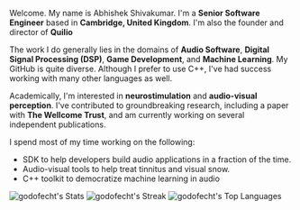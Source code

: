 Welcome. My name is Abhishek Shivakumar.
I'm a **Senior Software Engineer** based in **Cambridge, United Kingdom**.
I'm also the founder and director of **Quilio**  

The work I do generally lies in the domains of **Audio Software**, **Digital Signal Processing (DSP)**, **Game Development**, and **Machine Learning**.
My GitHub is quite diverse. Although I prefer to use C++, I've had success working with many other languages as well.

Academically, I'm interested in **neurostimulation** and **audio-visual perception**. 
I've contributed to groundbreaking research, including a paper with **The Wellcome Trust**, and am currently working on several independent publications.

I spend most of my time working on the following:
- SDK to help developers build audio applications in a fraction of the time.
- Audio-visual tools to help treat tinnitus and visual snow.
- C++ toolkit to democratize machine learning in audio


![godofecht's Stats](https://github-readme-stats.vercel.app/api?username=godofecht&theme=vue-dark&show_icons=true&hide_border=true&count_private=true)
![godofecht's Streak](https://github-readme-streak-stats.herokuapp.com/?user=godofecht&theme=vue-dark&hide_border=true)
![godofecht's Top Languages](https://github-readme-stats.vercel.app/api/top-langs/?username=godofecht&theme=vue-dark&show_icons=true&hide_border=true&layout=compact)
